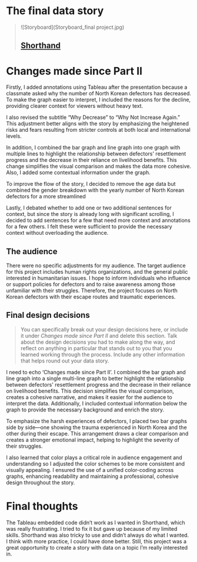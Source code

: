 # The final data story
> ![Storyboard](Storyboard_final project.jpg)
>
> 
>## [Shorthand](https://carnegiemellon.shorthandstories.com/invisible-neighbors-from-north-korea/index.html) 

# Changes made since Part II

Firstly, I added annotations using Tableau after the presentation because a classmate asked why the number of North Korean defectors has decreased. To make the graph easier to interpret, I included the reasons for the decline, providing clearer context for viewers without heavy text.

I also revised the subtitle “Why Decrease” to “Why Not Increase Again.” This adjustment better aligns with the story by emphasizing the heightened risks and fears resulting from stricter controls at both local and international levels.

In addition, I combined the bar graph and line graph into one graph with multiple lines to highlight the relationship between defectors' resettlement progress and the decrease in their reliance on livelihood benefits. This change simplifies the visual comparison and makes the data more cohesive. Also, I added some contextual information under the graph.

To improve the flow of the story, I decided to remove the age data but combined the gender breakdown with the yearly number of North Korean defectors for a more streamlined

Lastly, I debated whether to add one or two additional sentences for context, but since the story is already long with significant scrolling, I decided to add sentences for a few that need more context and annotations for a few others. I felt these were sufficient to provide the necessary context without overloading the audience.



## The audience

There were no specific adjustments for my audience. The target audience for this project includes human rights organizations, and the general public interested in humanitarian issues. I hope to inform individuals who influence or support policies for defectors and to raise awareness among those unfamiliar with their struggles. Therefore, the project focuses on North Korean defectors with their escape routes and traumatic experiences. 




## Final design decisions
> You can specifically break out your design decisions here, or include it under *Changes made since Part II* and delete this section. Talk about the design decisions you had to make along the way, and reflect on anything in particular that stands out to you that you learned working through the process.  Include any other information that helps round out your data story. 

I need to echo ‘Changes made since Part II’. I combined the bar graph and line graph into a single multi-line graph to better highlight the relationship between defectors' resettlement progress and the decrease in their reliance on livelihood benefits. This decision simplifies the visual comparison, creates a cohesive narrative, and makes it easier for the audience to interpret the data. Additionally, I included contextual information below the graph to provide the necessary background and enrich the story.

To emphasize the harsh experiences of defectors, I placed two bar graphs side by side—one showing the trauma experienced in North Korea and the other during their escape. This arrangement draws a clear comparison and creates a stronger emotional impact, helping to highlight the severity of their struggles.

I also learned that color plays a critical role in audience engagement and understanding so I adjusted the color schemes to be more consistent and visually appealing. I ensured the use of a unified color-coding across graphs, enhancing readability and maintaining a professional, cohesive design throughout the story.

# Final thoughts

The Tableau embedded code didn’t work as I wanted in Shorthand, which was really frustrating. I tried to fix it but gave up because of my limited skills. Shorthand was also tricky to use and didn’t always do what I wanted. I think with more practice, I could have done better.
Still, this project was a great opportunity to create a story with data on a topic I’m really interested in. 
